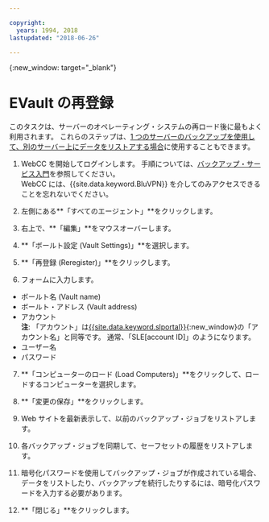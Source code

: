 ```yaml
---

copyright:
  years: 1994, 2018
lastupdated: "2018-06-26"

---
```

{:new_window: target="_blank"}

# EVault の再登録

このタスクは、サーバーのオペレーティング・システムの再ロード後に最もよく利用されます。 これらのステップは、[1 つのサーバーのバックアップを使用して、別のサーバー上にデータをリストアする場合](restore-from-another-computer.html)に使用することもできます。

1. WebCC を開始してログインします。 手順については、[バックアップ・サービス入門](/docs/infrastructure/Backup/index.html)を参照してください。 <br/>WebCC には、{{site.data.keyword.BluVPN}} を介してのみアクセスできることを忘れないでください。

2. 左側にある**「すべてのエージェント」**をクリックします。

3. 右上で、**「編集」**をマウスオーバーします。

4. **「ボールト設定 (Vault Settings)」**を選択します。

5. **「再登録 (Reregister)」**をクリックします。
 
6. フォームに入力します。
  - ボールト名 (Vault name)
  - ボールト・アドレス (Vault address)
  - アカウント <br/>**注**: 「アカウント」は[{{site.data.keyword.slportal}}](https://control.softlayer.com/){:new_window}の「アカウント名」と同等です。 通常、「SLE[account ID]」のようになります。
  - ユーザー名
  - パスワード

7. **「コンピューターのロード (Load Computers)」**をクリックして、ロードするコンピューターを選択します。

8. **「変更の保存」**をクリックします。

9. Web サイトを最新表示して、以前のバックアップ・ジョブをリストアします。

10. 各バックアップ・ジョブを同期して、セーフセットの履歴をリストアします。

11. 暗号化パスワードを使用してバックアップ・ジョブが作成されている場合、データをリストしたり、バックアップを続行したりするには、暗号化パスワードを入力する必要があります。

12. **「閉じる」**をクリックします。
